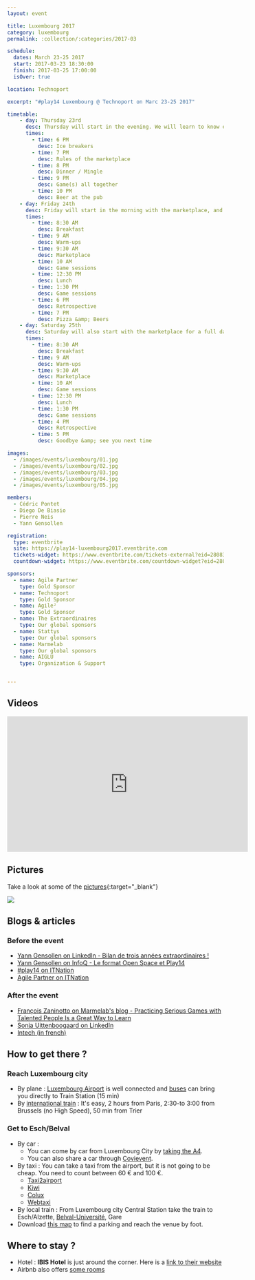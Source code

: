 ```yaml
---
layout: event

title: Luxembourg 2017
category: luxembourg
permalink: :collection/:categories/2017-03

schedule:
  dates: March 23-25 2017
  start: 2017-03-23 18:30:00
  finish: 2017-03-25 17:00:00
  isOver: true

location: Technoport

excerpt: "#play14 Luxembourg @ Technoport on Marc 23-25 2017"

timetable:
    - day: Thursday 23rd
      desc: Thursday will start in the evening. We will learn to know each other and share a nice dinner all together.
      times:
        - time: 6 PM
          desc: Ice breakers
        - time: 7 PM
          desc: Rules of the marketplace
        - time: 8 PM
          desc: Dinner / Mingle
        - time: 9 PM
          desc: Game(s) all together
        - time: 10 PM
          desc: Beer at the pub
    - day: Friday 24th
      desc: Friday will start in the morning with the marketplace, and then we will play games all day long.
      times:
        - time: 8:30 AM
          desc: Breakfast
        - time: 9 AM
          desc: Warm-ups
        - time: 9:30 AM
          desc: Marketplace
        - time: 10 AM
          desc: Game sessions
        - time: 12:30 PM
          desc: Lunch
        - time: 1:30 PM
          desc: Game sessions
        - time: 6 PM
          desc: Retrospective
        - time: 7 PM
          desc: Pizza &amp; Beers
    - day: Saturday 25th
      desc: Saturday will also start with the marketplace for a full day of games. Whoever needs to catch a plane can leave earlier.
      times:
        - time: 8:30 AM
          desc: Breakfast
        - time: 9 AM
          desc: Warm-ups
        - time: 9:30 AM
          desc: Marketplace
        - time: 10 AM
          desc: Game sessions
        - time: 12:30 PM
          desc: Lunch
        - time: 1:30 PM
          desc: Game sessions
        - time: 4 PM
          desc: Retrospective
        - time: 5 PM
          desc: Goodbye &amp; see you next time

images:
  - /images/events/luxembourg/01.jpg
  - /images/events/luxembourg/02.jpg
  - /images/events/luxembourg/03.jpg
  - /images/events/luxembourg/04.jpg
  - /images/events/luxembourg/05.jpg

members:
  - Cédric Pontet
  - Diego De Biasio
  - Pierre Neis
  - Yann Gensollen

registration: 
  type: eventbrite
  site: https://play14-luxembourg2017.eventbrite.com
  tickets-widget: https://www.eventbrite.com/tickets-external?eid=28083088273&ref=etckt
  countdown-widget: https://www.eventbrite.com/countdown-widget?eid=28083088273

sponsors:
  - name: Agile Partner
    type: Gold Sponsor
  - name: Technoport
    type: Gold Sponsor
  - name: Agile²
    type: Gold Sponsor
  - name: The Extraordinaires
    type: Our global sponsors
  - name: Stattys
    type: Our global sponsors
  - name: Marmelab
    type: Our global sponsors
  - name: AIGLU
    type: Organization & Support


---
```


## Videos

<iframe width="560" height="315" src="https://www.youtube.com/embed/UJgiffXkYNc" frameborder="0" allowfullscreen></iframe>
  
<div class='two spacing'></div>

## Pictures
Take a look at some of the [pictures](https://goo.gl/photos/JqoPMvCufSdsxFv17){:target="_blank"}

<a href='https://goo.gl/photos/JqoPMvCufSdsxFv17' target="_blank">
  <img src='https://lh3.googleusercontent.com/rxh9fEZUM4cqbxvM8qUZLxL-4301AA0XTfFfb7-vFY8MiFcauojxPzlU435a-POEkGjkfP30an9DLgrg1KnYGEbUYaB1ZvGAFFZdQwrYxyg-xu3rUiFE6nhz9Qb7ShqE-nI5pq4YEm9njhJB139xNI_RXzUoHuFazRFYPfIn_Bf7as703Glpqt5gEzSrsyHqJ_xj9XAqXvi3I4bEVozzW7hUzaOfPZ5N4krPz6_u4lmMQDHpYrUe502tDjrVe6vhg_o_O_vbETmbVR-MYryp9UqGwTyna57w07OAvSCw7TIO0gA95nUFIXMT68aECdcU20jd92vkiyWB1dcnqm6qo5MWf95PHKCEcdQFGsfHZ63L-ttATPLpE1Ia4qojFANMdFqyHk77Do4Sbe5fY6RDld5JBGhwtXyBoQ2KOUveChao6UVFA13-1hG59JBrvjb0Oazqd5h9Z-CHtN69Dz5Ye9MKKzOY90JcopaQEqC9_JLDrVzQpk59dpWYmOPvIhd-WHTkzTwUyF9lxR7iHgAj318IfmZgBFyZOAoyzR4FmG5Mv80jNs_6DPOS2o8ZAJLtY4NZf75s1YGZ9NBFNOFnFFzdlsherEYIl2ezk2Z2cHCsM8Z5DZTCsgmmi8pRMnsvhg-xeAa2TO0lqvxuQY_5OCFfjT8zJcGbkcV2_I4bfg=w1490-h839-no' />
</a>




## Blogs & articles

### Before the event
* [Yann Gensollen on LinkedIn - Bilan de trois années extraordinaires !](https://www.linkedin.com/pulse/play14-bilan-de-trois-ann%C3%A9es-extraordinaires-yann-gensollen)
* [Yann Gensollen on InfoQ - Le format Open Space et Play14](https://www.infoq.com/fr/news/2017/03/play14-interview-yann-gensollen)
* [#play14 on ITNation](http://www.itnation.lu/apprendre-comprendre-grace-aux-serious-games-play14/)
* [Agile Partner on ITNation](http://www.itnation.lu/agile-partner-offre-deux-entrees-levenement-play14/)

### After the event
* [François Zaninotto on Marmelab's blog - Practicing Serious Games with Talented People Is a Great Way to Learn](https://marmelab.com/blog/2017/03/27/play-14.html)
* [Sonja Uittenboogaard on LinkedIn](https://www.linkedin.com/feed/update/urn:li:activity:6252147335506202624/)
* [Intech (in french)](https://blog.intech.lu/index.php/2017/04/27/play14-luxembourg/)

<div class='two spacing'></div>


## How to get there ?

### Reach Luxembourg city 
 * <i class='fa fa-plane fa-2x fa-fw'></i>
   By plane : [Luxembourg Airport](https://www.lux-airport.lu/) is well connected and [buses](http://www.vdl.lu/autobus_ligne16.html) can bring you directly to Train Station (15 min) 
 * <i class='fa fa-train fa-2x fa-fw'></i>
   By [international train](http://www.cfl.lu/espaces/voyageurs/en/billets-et-abonnements/billets-internationaux) : It's easy, 2 hours from Paris, 2:30-to 3:00 from Brussels (no High Speed), 50 min from Trier 

### Get to Esch/Belval 
  * <i class='fa fa-automobile fa-2x fa-fw'></i>
    By car : 
    * You can come by car from Luxembourg City by [taking the A4](https://www.google.lu/maps/dir/''/TECHNOPORT+SA+%E2%80%93+BELVAL,+Avenue+des+Hauts-Fourneaux,+Esch-sur-Alzette/@49.5515498,5.9620006,12z/data=!3m1!4b1!4m12!4m11!1m3!2m2!1d6.1172444!2d49.5998931!1m5!1m1!1s0x47eacad49ef04f7d:0x8599a1646a7921b9!2m2!1d5.9491669!2d49.5024377!3e0).
    * You can also share a car through [Covievent](https://www.covievent.org/covoiturage/play14/f6ce8e69c30b951ecb53dce1465f9846).
  * <i class='fa fa-taxi fa-2x fa-fw'></i>
    By taxi : You can take a taxi from the airport, but it is not going to be cheap. You need to count between 60 € and 100 €.
    * [Taxi2airport](https://www.taxi2airport.com)
    * [Kiwi](https://kiwitaxi.com/Luxembourg/to/Esch-sur-Alzette)
    * [Colux](http://www.colux.lu/)
    * [Webtaxi](https://www.webtaxi.lu/)
  * <i class='fa fa-subway fa-2x fa-fw'></i>
     By local train : From Luxembourg city Central Station take the train to Esch/Alzette, [Belval-Université](http://www.cfl.lu/espaces/voyageurs/en/gares-et-services/nos-gares/belval-universit%C3%A9), Gare 
  * <i class='fa fa-map fa-2x fa-fw'></i>
    Download [this map](http://www.technoport.lu/online/www/function/accessmap/54/contentContainer/236/4365/ENG/AccessMapEsch2016_visitors.pdf) to find a parking and reach the venue by foot.
  
<div class='two spacing'></div>
  
## Where to stay ?

* <i class='fa fa-hotel fa-2x fa-fw'></i>
  Hotel : **IBIS Hotel** is just around the corner. 
  Here is a [link to their website](http://www.ibis.com/gb/hotel-7071-ibis-esch-belval/index.shtml)
* <i class='fa fa-globe fa-2x fa-fw'></i>
  Airbnb also offers [some rooms](https://www.airbnb.com/s/Belval--Esch~sur~Alzette--Luxembourg?guests=1&adults=1&children=0&infants=0&place_id=ChIJpygLQys1lUcRXDbg1jsK758&checkin=03%2F23%2F2017&checkout=03%2F25%2F2017&source=bb&page=1&allow_override%5B%5D=&ne_lat=49.52023719137509&ne_lng=5.986106374065116&sw_lat=49.477525649778855&sw_lng=5.923621632854179&zoom=14&search_by_map=true&ss_id=r4n1bpzj&s_tag=pxTV1cYO)
  

